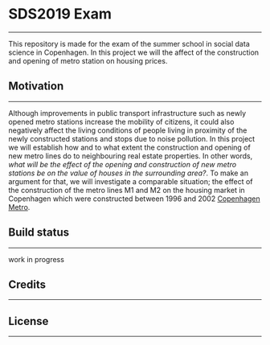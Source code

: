# SDS2019 Exam
---

This repository is made for the exam of the summer school in social data science in Copenhagen. In this project we will the affect of the construction and opening of metro station on housing prices.

## Motivation
---
Although improvements in public transport infrastructure such as newly opened metro stations increase the mobility of citizens, it could also negatively affect the living conditions of people living in proximity of the newly constructed stations and stops due to noise pollution. In this project we will establish how and to what extent the construction and opening of new metro lines do to neighbouring real estate properties. In other words, *what will be the effect of the opening and construction of new metro stations be on the value of houses in the surrounding area?*. To make an argument for that, we will investigate a comparable situation; the effect of the construction of the metro lines M1 and M2 on the housing market in Copenhagen which were constructed between 1996 and 2002 [Copenhagen Metro](https://intl.m.dk/about-the-metro/facts/history/?fbclid=IwAR1u8RDPC4tKfQnEGhUQaDKGxCNfdnMRAJDDmpZ3JAwDION0ML_c5WvXyfc).

## Build status
---
work in progress

## Credits
---

## License
---
